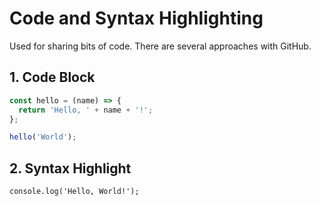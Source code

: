 # Code and Syntax Highlighting

Used for sharing bits of code. There are several approaches with GitHub. 

## 1. Code Block

```javascript
const hello = (name) => {
  return 'Hello, ' + name + '!';
};

hello('World');
```

## 2. Syntax Highlight

`console.log('Hello, World!');`
